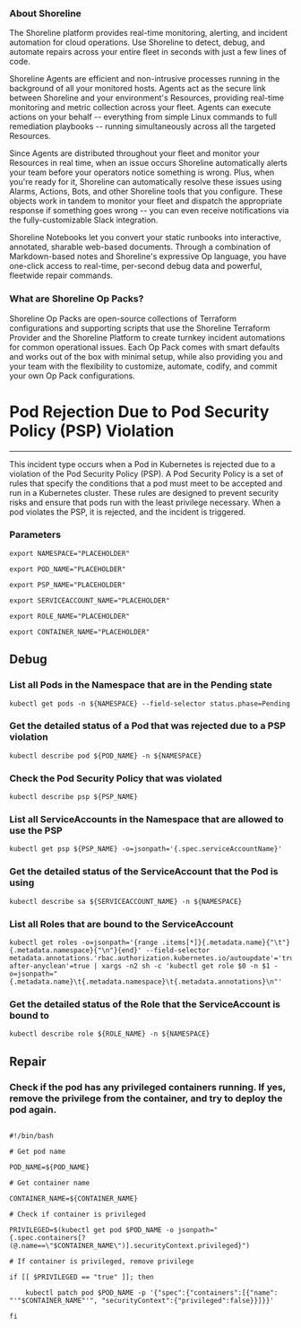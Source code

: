 
### About Shoreline
The Shoreline platform provides real-time monitoring, alerting, and incident automation for cloud operations. Use Shoreline to detect, debug, and automate repairs across your entire fleet in seconds with just a few lines of code.

Shoreline Agents are efficient and non-intrusive processes running in the background of all your monitored hosts. Agents act as the secure link between Shoreline and your environment's Resources, providing real-time monitoring and metric collection across your fleet. Agents can execute actions on your behalf -- everything from simple Linux commands to full remediation playbooks -- running simultaneously across all the targeted Resources.

Since Agents are distributed throughout your fleet and monitor your Resources in real time, when an issue occurs Shoreline automatically alerts your team before your operators notice something is wrong. Plus, when you're ready for it, Shoreline can automatically resolve these issues using Alarms, Actions, Bots, and other Shoreline tools that you configure. These objects work in tandem to monitor your fleet and dispatch the appropriate response if something goes wrong -- you can even receive notifications via the fully-customizable Slack integration.

Shoreline Notebooks let you convert your static runbooks into interactive, annotated, sharable web-based documents. Through a combination of Markdown-based notes and Shoreline's expressive Op language, you have one-click access to real-time, per-second debug data and powerful, fleetwide repair commands.

### What are Shoreline Op Packs?
Shoreline Op Packs are open-source collections of Terraform configurations and supporting scripts that use the Shoreline Terraform Provider and the Shoreline Platform to create turnkey incident automations for common operational issues. Each Op Pack comes with smart defaults and works out of the box with minimal setup, while also providing you and your team with the flexibility to customize, automate, codify, and commit your own Op Pack configurations.

# Pod Rejection Due to Pod Security Policy (PSP) Violation
---

This incident type occurs when a Pod in Kubernetes is rejected due to a violation of the Pod Security Policy (PSP). A Pod Security Policy is a set of rules that specify the conditions that a pod must meet to be accepted and run in a Kubernetes cluster. These rules are designed to prevent security risks and ensure that pods run with the least privilege necessary. When a pod violates the PSP, it is rejected, and the incident is triggered.

### Parameters
```shell
export NAMESPACE="PLACEHOLDER"

export POD_NAME="PLACEHOLDER"

export PSP_NAME="PLACEHOLDER"

export SERVICEACCOUNT_NAME="PLACEHOLDER"

export ROLE_NAME="PLACEHOLDER"

export CONTAINER_NAME="PLACEHOLDER"
```

## Debug

### List all Pods in the Namespace that are in the Pending state
```shell
kubectl get pods -n ${NAMESPACE} --field-selector status.phase=Pending
```

### Get the detailed status of a Pod that was rejected due to a PSP violation
```shell
kubectl describe pod ${POD_NAME} -n ${NAMESPACE}
```

### Check the Pod Security Policy that was violated
```shell
kubectl describe psp ${PSP_NAME}
```

### List all ServiceAccounts in the Namespace that are allowed to use the PSP
```shell
kubectl get psp ${PSP_NAME} -o=jsonpath='{.spec.serviceAccountName}'
```

### Get the detailed status of the ServiceAccount that the Pod is using
```shell
kubectl describe sa ${SERVICEACCOUNT_NAME} -n ${NAMESPACE}
```

### List all Roles that are bound to the ServiceAccount
```shell
kubectl get roles -o=jsonpath='{range .items[*]}{.metadata.name}{"\t"}{.metadata.namespace}{"\n"}{end}' --field-selector metadata.annotations.'rbac.authorization.kubernetes.io/autoupdate'='true',metadata.annotations.'rbac.authorization.kubernetes.io/autoupdate-after-anyclean'=true | xargs -n2 sh -c 'kubectl get role $0 -n $1 -o=jsonpath="{.metadata.name}\t{.metadata.namespace}\t{.metadata.annotations}\n"'
```

### Get the detailed status of the Role that the ServiceAccount is bound to
```shell
kubectl describe role ${ROLE_NAME} -n ${NAMESPACE}
```

## Repair

### Check if the pod has any privileged containers running. If yes, remove the privilege from the container, and try to deploy the pod again.
```shell

#!/bin/bash

# Get pod name

POD_NAME=${POD_NAME}

# Get container name

CONTAINER_NAME=${CONTAINER_NAME}

# Check if container is privileged

PRIVILEGED=$(kubectl get pod $POD_NAME -o jsonpath="{.spec.containers[?(@.name==\"$CONTAINER_NAME\")].securityContext.privileged}")

# If container is privileged, remove privilege

if [[ $PRIVILEGED == "true" ]]; then

    kubectl patch pod $POD_NAME -p '{"spec":{"containers":[{"name": "'"$CONTAINER_NAME"'", "securityContext":{"privileged":false}}]}}'

fi


```